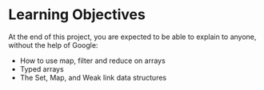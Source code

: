 # Learning Objectives
At the end of this project, you are expected to be able to explain to anyone, without the help of Google:

+ How to use map, filter and reduce on arrays
+ Typed arrays
+ The Set, Map, and Weak link data structures
